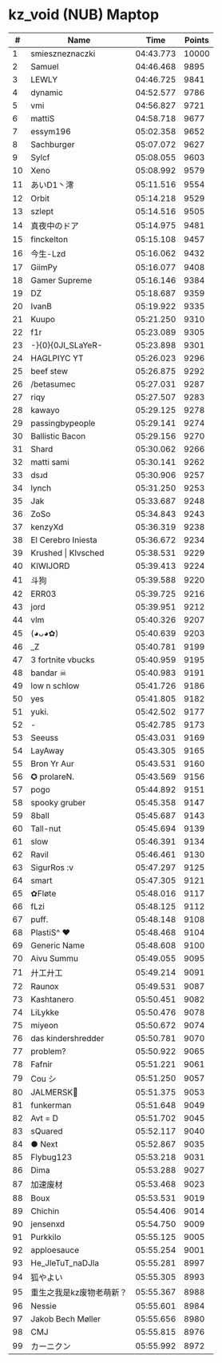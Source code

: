 # kz_void (NUB) Maptop

|  # | Name | Time | Points |
|-------------- | -------------- | -------------- | -------------- | 
| 1 | smieszneznaczki | 04:43.773 | 10000 | 
| 2 | Samuel | 04:46.468 | 9895 | 
| 3 | LEWLY | 04:46.725 | 9841 | 
| 4 | dynamic | 04:52.577 | 9786 | 
| 5 | vmi | 04:56.827 | 9721 | 
| 6 | mattiS | 04:58.718 | 9677 | 
| 7 | essym196 | 05:02.358 | 9652 | 
| 8 | Sachburger | 05:07.072 | 9627 | 
| 9 | Sylcf | 05:08.055 | 9603 | 
| 10 | Xeno | 05:08.992 | 9579 | 
| 11 | あいD1丶澪 | 05:11.516 | 9554 | 
| 12 | Orbit | 05:14.218 | 9529 | 
| 13 | szlept | 05:14.516 | 9505 | 
| 14 | 真夜中のドア | 05:14.975 | 9481 | 
| 15 | finckelton | 05:15.108 | 9457 | 
| 16 | 今生-Lzd | 05:16.062 | 9432 | 
| 17 | GiimPy | 05:16.077 | 9408 | 
| 18 | Gamer Supreme | 05:16.146 | 9384 | 
| 19 | DZ | 05:18.687 | 9359 | 
| 20 | IvanB | 05:19.922 | 9335 | 
| 21 | Kuupo | 05:21.250 | 9310 | 
| 22 | f1r | 05:23.089 | 9305 | 
| 23 | -}{0}{0JI_SLaYeR- | 05:23.898 | 9301 | 
| 24 | HAGLPIYC YT | 05:26.023 | 9296 | 
| 25 | beef stew | 05:26.875 | 9292 | 
| 26 | /betasumec | 05:27.031 | 9287 | 
| 27 | riqy | 05:27.507 | 9283 | 
| 28 | kawayo | 05:29.125 | 9278 | 
| 29 | passingbypeople | 05:29.141 | 9274 | 
| 30 | Ballistic Bacon | 05:29.156 | 9270 | 
| 31 | Shard | 05:30.062 | 9266 | 
| 32 | matti sami | 05:30.141 | 9262 | 
| 33 | dsɹd | 05:30.906 | 9257 | 
| 34 | lynch | 05:31.250 | 9253 | 
| 35 | Jak | 05:33.687 | 9248 | 
| 36 | ZoSo | 05:34.843 | 9243 | 
| 37 | kenzyXd | 05:36.319 | 9238 | 
| 38 | El Cerebro Iniesta | 05:36.672 | 9234 | 
| 39 | Krushed \| Klvsched | 05:38.531 | 9229 | 
| 40 | KIWIJORD | 05:39.413 | 9224 | 
| 41 | 斗狗 | 05:39.588 | 9220 | 
| 42 | ERR03 | 05:39.725 | 9216 | 
| 43 | jord | 05:39.951 | 9212 | 
| 44 | vlm | 05:40.326 | 9207 | 
| 45 | (◕ᴗ◕✿) | 05:40.639 | 9203 | 
| 46 | _Z | 05:40.781 | 9199 | 
| 47 | 3 fortnite vbucks | 05:40.959 | 9195 | 
| 48 | bandar ☠ | 05:40.983 | 9191 | 
| 49 | low n schlow | 05:41.726 | 9186 | 
| 50 | yes | 05:41.805 | 9182 | 
| 51 | yuki. | 05:42.502 | 9177 | 
| 52 | - | 05:42.785 | 9173 | 
| 53 | Seeuss | 05:43.031 | 9169 | 
| 54 | LayAway | 05:43.305 | 9165 | 
| 55 | Bron Yr Aur | 05:43.531 | 9160 | 
| 56 | ✪ prolareN. | 05:43.569 | 9156 | 
| 57 | pogo | 05:44.892 | 9151 | 
| 58 | spooky gruber | 05:45.358 | 9147 | 
| 59 | 8ball | 05:45.687 | 9143 | 
| 60 | Tall-nut | 05:45.694 | 9139 | 
| 61 | slow | 05:46.391 | 9134 | 
| 62 | Ravil | 05:46.461 | 9130 | 
| 63 | SigurRos :v | 05:47.297 | 9125 | 
| 64 | smart | 05:47.305 | 9121 | 
| 65 | ✿Fløte | 05:48.016 | 9117 | 
| 66 | fLzi | 05:48.125 | 9112 | 
| 67 | puff. | 05:48.148 | 9108 | 
| 68 | PlastiS^ ♥ | 05:48.468 | 9104 | 
| 69 | Generic Name | 05:48.608 | 9100 | 
| 70 | Aivu Summu | 05:49.055 | 9095 | 
| 71 | 廾工廾工 | 05:49.214 | 9091 | 
| 72 | Raunox | 05:49.531 | 9087 | 
| 73 | Kashtanero | 05:50.451 | 9082 | 
| 74 | LiLykke | 05:50.476 | 9078 | 
| 75 | miyeon | 05:50.672 | 9074 | 
| 76 | das kindershredder | 05:50.781 | 9070 | 
| 77 | problem? | 05:50.922 | 9065 | 
| 78 | Fafnir | 05:51.221 | 9061 | 
| 79 | Cou シ | 05:51.250 | 9057 | 
| 80 | JALMERSK👀 | 05:51.375 | 9053 | 
| 81 | funkerman | 05:51.648 | 9049 | 
| 82 | Avt = D | 05:51.702 | 9045 | 
| 83 | sQuared | 05:52.117 | 9040 | 
| 84 | ● Next | 05:52.867 | 9035 | 
| 85 | Flybug123 | 05:53.218 | 9031 | 
| 86 | Dima | 05:53.288 | 9027 | 
| 87 | 加速废材 | 05:53.468 | 9023 | 
| 88 | Boux | 05:53.531 | 9019 | 
| 89 | Chichin | 05:54.406 | 9014 | 
| 90 | jensenxd | 05:54.750 | 9009 | 
| 91 | Purkkilo | 05:55.125 | 9005 | 
| 92 | apploesauce | 05:55.254 | 9001 | 
| 93 | He_JleTuT_naDJla | 05:55.281 | 8997 | 
| 94 | 狐やよい | 05:55.305 | 8993 | 
| 95 | 重生之我是kz废物老萌新？ | 05:55.367 | 8988 | 
| 96 | Nessie | 05:55.601 | 8984 | 
| 97 | Jakob Bech Møller | 05:55.656 | 8980 | 
| 98 | CMJ | 05:55.815 | 8976 | 
| 99 | カーニクン | 05:55.992 | 8972 | 

